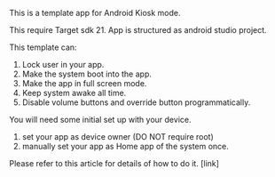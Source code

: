 This is a template app for Android Kiosk mode.

This require Target sdk 21. App is structured as android studio project.

This template can:

1. Lock user in your app.
2. Make the system boot into the app.
3. Make the app in full screen mode.  
4. Keep system awake all time.
5. Disable volume buttons and override button programmatically.

You will need some initial set up with your device.
1. set your app as device owner (DO NOT require root)
2. manually set your app as Home app of the system once.

Please refer to this article for details of how to do it.
[link]
